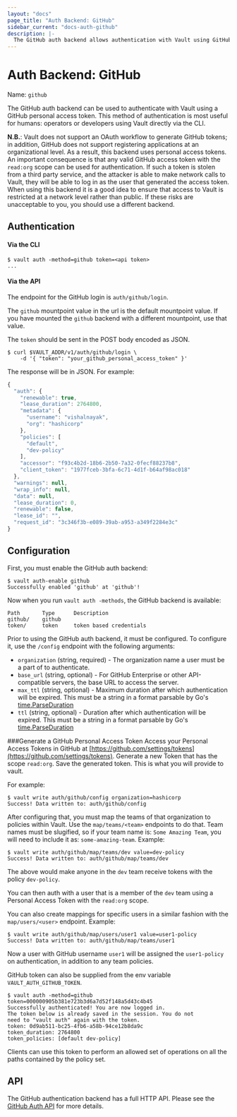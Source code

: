 ```yaml
---
layout: "docs"
page_title: "Auth Backend: GitHub"
sidebar_current: "docs-auth-github"
description: |-
  The GitHub auth backend allows authentication with Vault using GitHub.
---
```


# Auth Backend: GitHub

Name: `github`

The GitHub auth backend can be used to authenticate with Vault using a GitHub
personal access token. This method of authentication is most useful for humans:
operators or developers using Vault directly via the CLI.

**N.B.**: Vault does not support an OAuth workflow to generate GitHub tokens;
in addition, GitHub does not support registering applications at an
organizational level. As a result, this backend uses personal access tokens. An
important consequence is that any valid GitHub access token with the `read:org`
scope can be used for authentication. If such a token is stolen from a third
party service, and the attacker is able to make network calls to Vault, they
will be able to log in as the user that generated the access token. When using
this backend it is a good idea to ensure that access to Vault is restricted at
a network level rather than public. If these risks are unacceptable to you, you
should use a different backend.

## Authentication

#### Via the CLI

```
$ vault auth -method=github token=<api token>
...
```

#### Via the API

The endpoint for the GitHub login is `auth/github/login`. 

The `github` mountpoint value in the url is the default mountpoint value.
If you have mounted the `github` backend with a different mountpoint, use that value.

The `token` should be sent in the POST body encoded as JSON.

```shell
$ curl $VAULT_ADDR/v1/auth/github/login \
    -d '{ "token": "your_github_personal_access_token" }'
```

The response will be in JSON. For example:

```javascript
{
  "auth": {
    "renewable": true,
    "lease_duration": 2764800,
    "metadata": {
      "username": "vishalnayak",
      "org": "hashicorp"
    },
    "policies": [
      "default",
      "dev-policy"
    ],
    "accessor": "f93c4b2d-18b6-2b50-7a32-0fecf88237b8",
    "client_token": "1977fceb-3bfa-6c71-4d1f-b64af98ac018"
  },
  "warnings": null,
  "wrap_info": null,
  "data": null,
  "lease_duration": 0,
  "renewable": false,
  "lease_id": "",
  "request_id": "3c346f3b-e089-39ab-a953-a349f2284e3c"
}
```

## Configuration

First, you must enable the GitHub auth backend:

```
$ vault auth-enable github
Successfully enabled 'github' at 'github'!
```

Now when you run `vault auth -methods`, the GitHub backend is available:

```
Path       Type      Description
github/    github
token/     token     token based credentials
```

Prior to using the GitHub auth backend, it must be configured. To
configure it, use the `/config` endpoint with the following arguments:

  * `organization` (string, required) - The organization name a user must
     be a part of to authenticate.
  * `base_url` (string, optional) - For GitHub Enterprise or other API-compatible
     servers, the base URL to access the server.
  * `max_ttl` (string, optional) - Maximum duration after which authentication will be expired.
     This must be a string in a format parsable by Go's [time.ParseDuration](https://golang.org/pkg/time/#ParseDuration)
  * `ttl` (string, optional) - Duration after which authentication will be expired.
     This must be a string in a format parsable by Go's [time.ParseDuration](https://golang.org/pkg/time/#ParseDuration)

###Generate a GitHub Personal Access Token
Access your Personal Access Tokens in GitHub at [https://github.com/settings/tokens](https://github.com/settings/tokens).
Generate a new Token that has the scope `read:org`. Save the generated token. This is what you will provide to vault.

For example:

```
$ vault write auth/github/config organization=hashicorp
Success! Data written to: auth/github/config
```

After configuring that, you must map the teams of that organization to
policies within Vault. Use the `map/teams/<team>` endpoints to do that.
Team names must be slugified, so if your team name is: `Some Amazing Team`, 
you will need to include it as: `some-amazing-team`. 
Example:

```
$ vault write auth/github/map/teams/dev value=dev-policy
Success! Data written to: auth/github/map/teams/dev
```

The above would make anyone in the `dev` team receive tokens with the policy
`dev-policy`.

You can then auth with a user that is a member of the `dev` team using a
Personal Access Token with the `read:org` scope.

You can also create mappings for specific users in a similar fashion with the 
`map/users/<user>` endpoint.
Example:

```
$ vault write auth/github/map/users/user1 value=user1-policy
Success! Data written to: auth/github/map/teams/user1
```

Now a user with GitHub username `user1` will be assigned the `user1-policy` on authentication, 
in addition to any team policies.

GitHub token can also be supplied from the env variable `VAULT_AUTH_GITHUB_TOKEN`.

```
$ vault auth -method=github token=000000905b381e723b3d6a7d52f148a5d43c4b45
Successfully authenticated! You are now logged in.
The token below is already saved in the session. You do not
need to "vault auth" again with the token.
token: 0d9ab511-bc25-4fb6-a58b-94ce12b8da9c
token_duration: 2764800
token_policies: [default dev-policy]
```

Clients can use this token to perform an allowed set of operations on all the
paths contained by the policy set.

## API

The GitHub authentication backend has a full HTTP API. Please see the
[GitHub Auth API](/api/auth/github/index.html) for more
details.